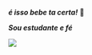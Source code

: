 _**é isso bebe ta certa!**_
💋


_**Sou estudante  e fé**_


![](https://media.tenor.com/HWnxshGvOV4AAAAi/kiss-blow-kiss.gif)
